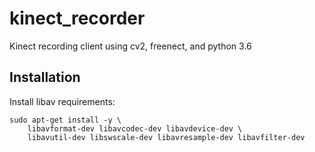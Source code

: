 # kinect_recorder
Kinect recording client using cv2, freenect, and python 3.6

## Installation

Install libav requirements:

```
sudo apt-get install -y \
    libavformat-dev libavcodec-dev libavdevice-dev \
    libavutil-dev libswscale-dev libavresample-dev libavfilter-dev
```
